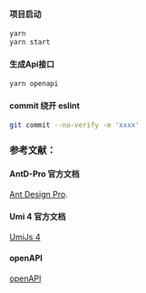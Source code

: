 #### 项目启动

```bash
yarn
yarn start
```

#### 生成Api接口

```bash
yarn openapi
```

#### commit 绕开 eslint

```bash
git commit --no-verify -m 'xxxx'
```

### 参考文献：

#### AntD-Pro 官方文档

[Ant Design Pro](https://pro.ant.design). 

#### Umi 4 官方文档
[UmiJs 4](https://umijs.org/docs/tutorials/getting-started)

#### openAPI 

[openAPI](https://pro.ant.design/zh-cn/docs/openapi/)


